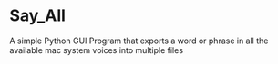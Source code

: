 # Say_All
A simple Python GUI Program that exports a word or phrase in all the available mac system voices into multiple files
